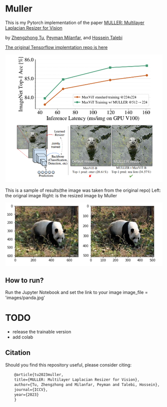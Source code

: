 # Muller
This is my Pytorch implementation of the paper [MULLER: Multilayer Laplacian Resizer for Vision](https://arxiv.org/abs/2304.02859)

by [Zhengzhong Tu](https://www.linkedin.com/in/vztu/), [Peyman Milanfar](https://sites.google.com/view/milanfarhome/), and [Hossein Talebi](https://scholar.google.com/citations?hl=en&user=UOX9BigAAAAJ)

[The original Tensorflow implemtation repo is here](https://github.com/google-research/google-research/tree/master/muller)

![Disclaimer: This is not an official Google product.](images/overview.png)


This is a sample of results(the image was taken from the original repo)
Left: the orignal image   Right: is the resized image by Muller

![This is a sample of results(the image was taken from the original repo)](images/results.jpg)

## How to run?

Run the Jupyter Notebook and set the link to your image 
image_file = 'images/panda.jpg'

# TODO 

- release the trainable version
- add colab

## Citation

Should you find this repository useful, please consider citing:

        @article{tu2023muller,
        title={MULLER: Multilayer Laplacian Resizer for Vision},
        author={Tu, Zhengzhong and Milanfar, Peyman and Talebi, Hossein},
        journal={ICCV},
        year={2023}
        }